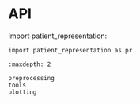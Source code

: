 # API

Import patient_representation:

```
import patient_representation as pr
```

```{toctree}
:maxdepth: 2

preprocessing
tools
plotting
```